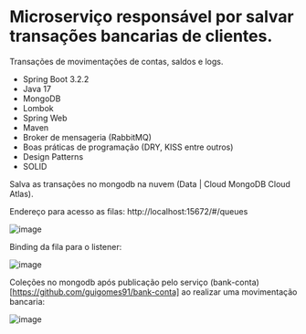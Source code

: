 # Microserviço responsável por salvar transações bancarias de clientes. 

Transações de movimentações de contas, saldos e logs.

- Spring Boot 3.2.2
- Java 17
- MongoDB
- Lombok
- Spring Web
- Maven
- Broker de mensageria (RabbitMQ)
- Boas práticas de programação (DRY, KISS entre outros)
- Design Patterns
- SOLID

Salva as transações no mongodb na nuvem (Data | Cloud MongoDB Cloud Atlas).

Endereço para acesso as filas: http://localhost:15672/#/queues

![image](https://github.com/guigomes91/bank-client-transaction/assets/44264050/af5726fc-bfc4-4dfa-997b-3267405ed49f)

Binding da fila para o listener:

![image](https://github.com/guigomes91/bank-client-transaction/assets/44264050/ce916608-6c1e-482e-bb9e-2a4fe6b758b4)

Coleções no mongodb após publicação pelo serviço (bank-conta)[https://github.com/guigomes91/bank-conta] ao realizar uma movimentação bancaria:

![image](https://github.com/guigomes91/bank-client-transaction/assets/44264050/4b9dc427-7722-4c7e-9e37-513c38a41632)


